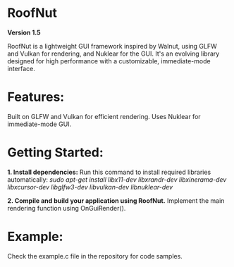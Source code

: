 # RoofNut

**Version 1.5**

RoofNut is a lightweight GUI framework inspired by Walnut, using GLFW and Vulkan for rendering, and Nuklear for the GUI. It's an evolving library designed for high performance with a customizable, immediate-mode interface.

# Features:
Built on GLFW and Vulkan for efficient rendering.
Uses Nuklear for immediate-mode GUI.
# Getting Started:

**1. Install dependencies:**
Run this command to install required libraries automatically:
*sudo apt-get install libx11-dev libxrandr-dev libxinerama-dev libxcursor-dev libglfw3-dev libvulkan-dev libnuklear-dev*


**2. Compile and build your application using RoofNut.**
Implement the main rendering function using OnGuiRender().

# Example:
Check the example.c file in the repository for code samples.
